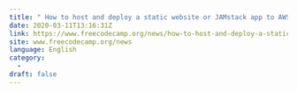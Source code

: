 ```yaml
---
title: " How to host and deploy a static website or JAMstack app to AWS S3 and CloudFront "
date: 2020-03-11T13:16:31Z
link: https://www.freecodecamp.org/news/how-to-host-and-deploy-a-static-website-or-jamstack-app-to-s3-and-cloudfront/?utm_medium=RSS&utm_source=news.12bit.vn
site: www.freecodecamp.org/news
language: English
category:
  -   
draft: false
---
```


